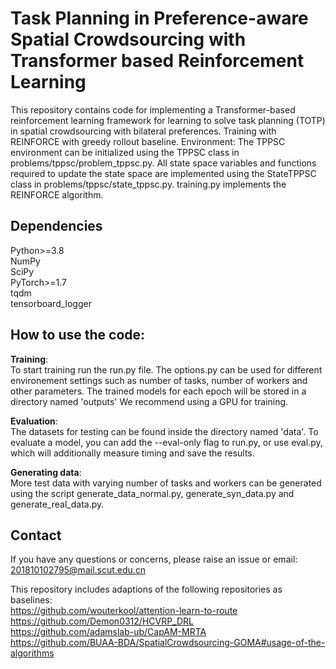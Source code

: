 #  Task Planning in Preference-aware Spatial Crowdsourcing with Transformer based Reinforcement Learning

This repository contains code for implementing a Transformer-based reinforcement learning framework for learning to solve task planning (TOTP) in spatial crowdsourcing with bilateral preferences. Training with REINFORCE with greedy rollout baseline. Environment: The TPPSC environment can be initialized using the TPPSC class in problems/tppsc/problem_tppsc.py. All state space variables and functions required to update the state space are implemented using the StateTPPSC class in problems/tppsc/state_tppsc.py. training.py implements the REINFORCE algorithm. 

##  Dependencies
Python>=3.8  
NumPy  
SciPy  
PyTorch>=1.7  
tqdm  
tensorboard_logger  

## How to use the code:
**Training**:  
    To start training run the run.py file. The options.py can be used for different environement settings such as number of tasks, number of workers and other parameters.
    The trained models for each epoch will be stored in a directory named 'outputs'
    We recommend using a GPU for training.

**Evaluation**:  
    The datasets for testing can be found inside the directory named 'data'. To evaluate a model, you can add the --eval-only flag to run.py, or use eval.py, which will additionally measure timing and save the results.

**Generating data**:  
    More test data with varying number of tasks and workers can be generated using the script generate_data_normal.py, generate_syn_data.py and generate_real_data.py.

##  Contact
If you have any questions or concerns, please raise an issue or email: 201810102795@mail.scut.edu.cn

This repository includes adaptions of the following repositories as baselines:  
https://github.com/wouterkool/attention-learn-to-route  
https://github.com/Demon0312/HCVRP_DRL  
https://github.com/adamslab-ub/CapAM-MRTA  
https://github.com/BUAA-BDA/SpatialCrowdsourcing-GOMA#usage-of-the-algorithms  
